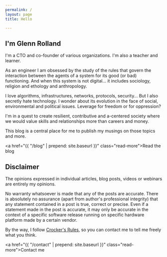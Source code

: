 ```yaml
---
permalink: /
layout: page
title: Hello

---
```


## I'm Glenn Rolland

I'm a CTO and co-founder of various organizations. I'm also a teacher and
learner.

As an engineer I am obsessed by the study of the rules that govern the
interaction between the agents of a system for its good (or bad) functioning.
And when this system is not digital... it includes sociology, religion and
ethology and anthropology.

I love algorithms, infrastructures, networks, protocols, security... But I also
secretly hate technology. I wonder about its evolution in the face of social,
environmental and political issues. Leverage for freedom or for oppression?

I'm in a quest to create resilient, contributive and a-centered society where
we would value skills and relationships more than careers and money.

This blog is a central place for me to publish my musings on those topics and
more.

<a href="{{ "/blog" | prepend: site.baseurl }}" class="read-more">Read the blog</a>

## Disclaimer

The opinions expressed in individual articles, blog posts, videos or webinars are entirely my opinions.

No warranty whatsoever is made that any of the posts are accurate. There is
absolutely no assurance (apart from author's professional integrity) that any
statement contained in a post is true, correct or precise. Even if a statement
made in the post is accurate, it may only be accurate in the context of a
specific software release running on specific hardware platform made by a
certain vendor.

By the way, I follow [Crocker's Rules](http://sl4.org/crocker.html), so you can contact me to tell me freely what you think.

<a href="{{ "/contact" | prepend: site.baseurl }}" class="read-more">Contact me</a>
